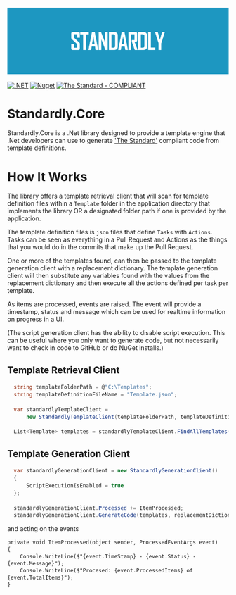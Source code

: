 ![image](https://raw.githubusercontent.com/cjdutoit/Standardly.Core/main/Resources/Banner.png)

[![.NET](https://github.com/cjdutoit/Standardly.Core/actions/workflows/build.yml/badge.svg)](https://github.com/cjdutoit/Standardly.Core/actions/workflows/build.yml)
[![Nuget](https://img.shields.io/nuget/v/Standardly.Core)](https://www.nuget.org/packages/Standardly.Core)
[![The Standard - COMPLIANT](https://img.shields.io/badge/The_Standard-COMPLIANT-2ea44f)](https://github.com/hassanhabib/The-Standard)
# Standardly.Core
Standardly.Core is a .Net library designed to provide a template engine that .Net developers can use to generate ['The Standard'](https://github.com/hassanhabib/The-Standard) compliant code from template definitions.

# How It Works
The library offers a template retrieval client that will scan for template definition files within a `Template` folder in the application directory that implements the library OR a designated folder path if one is provided by the application.

The template definition files is `json` files that define `Tasks` with `Actions`. Tasks can be seen as everything in a Pull Request and Actions as the things that you would do in the commits that make up the Pull Request.

One or more of the templates found, can then be passed to the template generation client with a replacement dictionary.  The template generation client will then substitute any variables found with the values from the replacement dictionary and then execute all the actions defined per task per template.  

As items are processed, events are raised.  The event will provide a timestamp, status and message which can be used for realtime information on progress in a UI.

(The script generation client has the ability to disable script execution. This can be useful where you only want to generate code, but not necessarily want to check in code to GitHub or do NuGet installs.) 

## Template Retrieval Client

```cs
  string templateFolderPath = @"C:\Templates";
  string templateDefinitionFileName = "Template.json";

  var standardlyTemplateClient =
      new StandardlyTemplateClient(templateFolderPath, templateDefinitionFileName);

  List<Template> templates = standardlyTemplateClient.FindAllTemplates();
```

## Template Generation Client
```cs
  var standardlyGenerationClient = new StandardlyGenerationClient()
  {
      ScriptExecutionIsEnabled = true
  };
  
  standardlyGenerationClient.Processed += ItemProcessed;
  standardlyGenerationClient.GenerateCode(templates, replacementDictionary);
```
and acting on the events
```
private void ItemProcessed(object sender, ProcessedEventArgs event)
{
    Console.WriteLine($"{event.TimeStamp} - {event.Status} - {event.Message}");
    Console.WriteLine($"Procesed: {event.ProcessedItems} of {event.TotalItems}");
}
```

